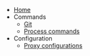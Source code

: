 * [Home](/home)
* Commands
    * [Git](/commands/git.md)
    * [Process commands](/commands/process.md)
* Configuration
    * [Proxy configurations](/configuration/proxy.md)

